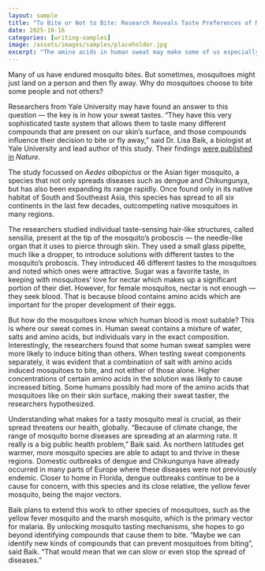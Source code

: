 ```yaml
---
layout: sample
title: "To Bite or Not to Bite: Research Reveals Taste Preferences of Mosquitos for Human Sweat"
date: 2025-10-16
categories: [writing-samples]
image: /assets/images/samples/placeholder.jpg
excerpt: "The amino acids in human sweat may make some of us especially appealing to thirsty mosquitos"
---
```


Many of us have endured mosquito bites. But sometimes, mosquitoes might just land on a person and then fly away. Why do mosquitoes choose to bite some people and not others?

Researchers from Yale University may have found an answer to this question — the key is in how your sweat tastes. “They have this very sophisticated taste system that allows them to taste many different compounds that are present on our skin’s surface, and those compounds influence their decision to bite or fly away,” said Dr. Lisa Baik, a biologist at Yale University and lead author of this study. Their findings [were published in](https://doi.org/10.1038/s41586-024-08047-y) *Nature*.

The study focussed on *Aedes albopictus* or the Asian tiger mosquito, a species that not only spreads diseases such as dengue and Chikungunya, but has also been expanding its range rapidly. Once found only in its native habitat of South and Southeast Asia, this species has spread to all six continents in the last few decades, outcompeting native mosquitoes in many regions.

The researchers studied individual taste-sensing hair-like structures, called sensilia, present at the tip of the mosquito’s proboscis — the needle-like organ that it uses to pierce through skin. They used a small glass pipette, much like a dropper, to introduce solutions with different tastes to the mosquito’s proboscis. They introduced 46 different tastes to the mosquitoes and noted which ones were attractive. Sugar was a favorite taste, in keeping with mosquitoes’ love for nectar which makes up a significant portion of their diet. However, for female mosquitos, nectar is not enough — they seek blood. That is because blood contains amino acids which are important for the proper development of their eggs. 

But how do the mosquitoes know which human blood is most suitable? This is where our sweat comes in. Human sweat contains a mixture of water, salts and amino acids, but individuals vary in the exact composition. Interestingly, the researchers found that some human sweat samples were more likely to induce biting than others. When testing sweat components separately, it was evident that a combination of salt with amino acids induced mosquitoes to bite, and not either of those alone. Higher concentrations of certain amino acids in the solution was likely to cause increased biting. Some humans possibly had more of the amino acids that mosquitoes like on their skin surface, making their sweat tastier, the researchers hypothesized. 

Understanding what makes for a tasty mosquito meal is crucial, as their spread threatens our health, globally. “Because of climate change, the range of mosquito borne diseases are spreading at an alarming rate. It really is a big public health problem,” Baik said. As northern latitudes get warmer, more mosquito species are able to adapt to and thrive in these regions. Domestic outbreaks of dengue and Chikungunya have already occurred in many parts of Europe where these diseases were not previously endemic. Closer to home in Florida, dengue outbreaks continue to be a cause for concern, with this species and its close relative, the yellow fever mosquito, being the major vectors. 

Baik plans to extend this work to other species of mosquitoes, such as the yellow fever mosquito and the marsh mosquito, which is the primary vector for malaria. By unlocking mosquito tasting mechanisms, she hopes to go beyond identifying compounds that cause them to bite. “Maybe we can identify new kinds of compounds that can prevent mosquitoes from biting”, said Baik. “That would mean that we can slow or even stop the spread of diseases.” 

